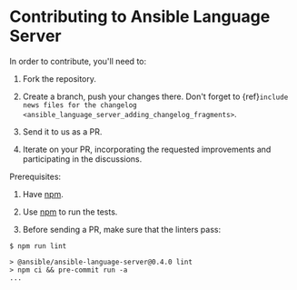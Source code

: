 # Contributing to Ansible Language Server

In order to contribute, you'll need to:

1. Fork the repository.

2. Create a branch, push your changes there. Don't forget to
   {ref}`include news files for the changelog <ansible_language_server_adding_changelog_fragments>`.

3. Send it to us as a PR.

4. Iterate on your PR, incorporating the requested improvements
   and participating in the discussions.

Prerequisites:

1. Have [npm].

2. Use [npm] to run the tests.

3. Before sending a PR, make sure that the linters pass:

```shell-session
$ npm run lint

> @ansible/ansible-language-server@0.4.0 lint
> npm ci && pre-commit run -a
...
```

[npm]: https://npmjs.org
